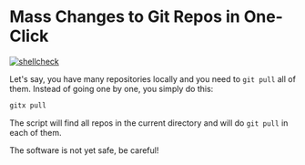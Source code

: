 # Mass Changes to Git Repos in One-Click

[![shellcheck](https://github.com/yegor256/gitx/actions/workflows/shellcheck.yml/badge.svg)](https://github.com/yegor256/gitx/actions/workflows/shellcheck.yml)

Let's say, you have many repositories locally and you
need to `git pull` all of them. Instead of going one by one,
you simply do this:

```bash
gitx pull
```

The script will find all repos in the current directory and
will do `git pull` in each of them.

The software is not yet safe, be careful!

